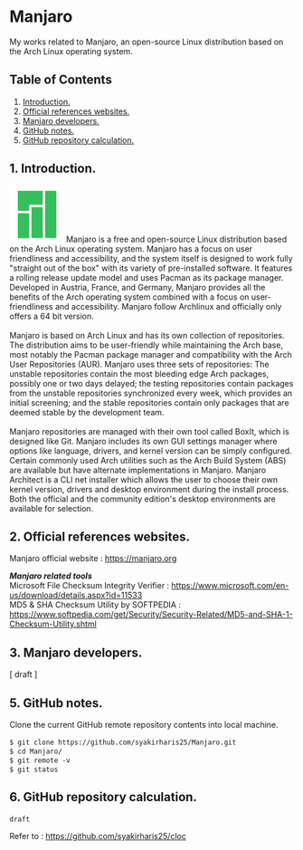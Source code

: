 # Manjaro
My works related to Manjaro, an open-source Linux distribution based on the Arch Linux operating system.

## Table of Contents
1. [Introduction.](#introduction)
2. [Official references websites.](#references)
3. [Manjaro developers.](#developers)
4. [GitHub notes.](#github)
5. [GitHub repository calculation.](#calculation)

<a name="introduction"></a>
## 1. Introduction.
<img src="manjaro.png" height="100"> 
Manjaro is a free and open-source Linux distribution based on the Arch Linux operating system. Manjaro has a focus on user friendliness and accessibility, and the system itself is designed to work fully "straight out of the box" with its variety of pre-installed software. It features a rolling release update model and uses Pacman as its package manager. Developed in Austria, France, and Germany, Manjaro provides all the benefits of the Arch operating system combined with a focus on user-friendliness and accessibility. Manjaro follow Archlinux and officially only offers a 64 bit version. 
<br /><br />
Manjaro is based on Arch Linux and has its own collection of repositories. The distribution aims to be user-friendly while maintaining the Arch base, most notably the Pacman package manager and compatibility with the Arch User Repositories (AUR). Manjaro uses three sets of repositories: The unstable repositories contain the most bleeding edge Arch packages, possibly one or two days delayed; the testing repositories contain packages from the unstable repositories synchronized every week, which provides an initial screening; and the stable repositories contain only packages that are deemed stable by the development team.
<br /><br />
Manjaro repositories are managed with their own tool called BoxIt, which is designed like Git. Manjaro includes its own GUI settings manager where options like language, drivers, and kernel version can be simply configured. Certain commonly used Arch utilities such as the Arch Build System (ABS) are available but have alternate implementations in Manjaro. Manjaro Architect is a CLI net installer which allows the user to choose their own kernel version, drivers and desktop environment during the install process. Both the official and the community edition's desktop environments are available for selection.

<a name="references"></a>
## 2. Official references websites.
Manjaro official website : https://manjaro.org <br />

**_Manjaro related tools_** <br />
Microsoft File Checksum Integrity Verifier : https://www.microsoft.com/en-us/download/details.aspx?id=11533 <br />
MD5 & SHA Checksum Utility by SOFTPEDIA : https://www.softpedia.com/get/Security/Security-Related/MD5-and-SHA-1-Checksum-Utility.shtml <br />

<a name="developers"></a>
## 3. Manjaro developers.
[ draft ]
 
<a name="github"></a>
## 5. GitHub notes.
Clone the current GitHub remote repository contents into local machine.
```
$ git clone https://github.com/syakirharis25/Manjaro.git
$ cd Manjaro/
$ git remote -v
$ git status
```

<a name="calculation"></a>
## 6. GitHub repository calculation.
```
draft
```
Refer to : https://github.com/syakirharis25/cloc
